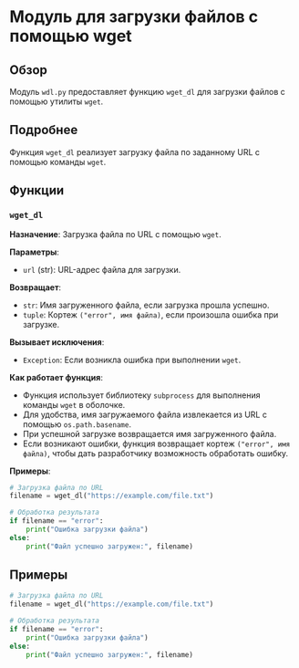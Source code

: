 # Модуль для загрузки файлов с помощью wget

## Обзор

Модуль `wdl.py` предоставляет функцию `wget_dl` для загрузки файлов с помощью утилиты `wget`. 

## Подробнее

Функция `wget_dl` реализует загрузку файла по заданному URL с помощью команды `wget`. 

## Функции

### `wget_dl`

**Назначение**: Загрузка файла по URL с помощью `wget`.

**Параметры**:

- `url` (str): URL-адрес файла для загрузки.

**Возвращает**:

- `str`: Имя загруженного файла, если загрузка прошла успешно.
- `tuple`: Кортеж `("error", имя файла)`, если произошла ошибка при загрузке.

**Вызывает исключения**:

- `Exception`: Если возникла ошибка при выполнении `wget`.

**Как работает функция**:

- Функция использует библиотеку `subprocess` для выполнения команды `wget` в оболочке.
- Для удобства, имя загружаемого файла извлекается из URL с помощью `os.path.basename`. 
- При успешной загрузке возвращается имя загруженного файла. 
- Если возникают ошибки, функция возвращает кортеж `("error", имя файла)`, чтобы дать разработчику возможность обработать ошибку.

**Примеры**:

```python
# Загрузка файла по URL
filename = wget_dl("https://example.com/file.txt")

# Обработка результата
if filename == "error":
    print("Ошибка загрузки файла")
else:
    print("Файл успешно загружен:", filename)

```

## Примеры

```python
# Загрузка файла по URL
filename = wget_dl("https://example.com/file.txt")

# Обработка результата
if filename == "error":
    print("Ошибка загрузки файла")
else:
    print("Файл успешно загружен:", filename)